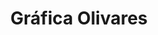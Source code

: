 ---
title: "Gráfica Olivares"
url: /ciudad-autonoma-de-buenos-aires/grafica-olivares/
shop: Kopieren
---